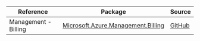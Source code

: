 | Reference | Package | Source |
|---|---|---|
|Management - Billing|[Microsoft.Azure.Management.Billing](https://www.nuget.org/packages/Microsoft.Azure.Management.Billing)|[GitHub](https://github.com/Azure/azure-sdk-for-net/blob/main/)|
